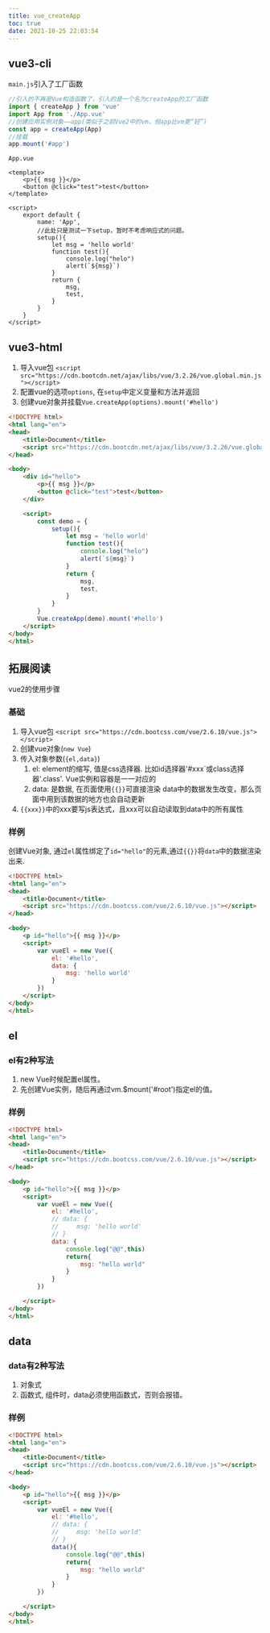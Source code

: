 ```yaml
---
title: vue_createApp
toc: true
date: 2021-10-25 22:03:54
---
```


## vue3-cli
`main.js`引入了工厂函数
```js
//引入的不再是Vue构造函数了，引入的是一个名为createApp的工厂函数
import { createApp } from 'vue'
import App from './App.vue'
//创建应用实例对象——app(类似于之前Vue2中的vm，但app比vm更“轻”)
const app = createApp(App)
//挂载
app.mount('#app')
```

`App.vue`
```vue
<template>
    <p>{{ msg }}</p>
    <button @click="test">test</button>
</template>

<script>
	export default {
		name: 'App',
		//此处只是测试一下setup，暂时不考虑响应式的问题。
        setup(){
            let msg = 'hello world'
            function test(){
                console.log("helo")
                alert(`${msg}`)
            }
            return {
                msg,
                test,
            }
        }
	}
</script>
```




## vue3-html
1. 导入vue包
`<script src="https://cdn.bootcdn.net/ajax/libs/vue/3.2.26/vue.global.min.js"></script>`
2. 配置vue的选项`options`, 在`setup`中定义变量和方法并返回
3. 创建vue对象并挂载`Vue.createApp(options).mount('#hello')`

```html
<!DOCTYPE html>
<html lang="en">
<head>
    <title>Document</title>
    <script src="https://cdn.bootcdn.net/ajax/libs/vue/3.2.26/vue.global.prod.min.js"></script>
</head>

<body>
    <div id="hello">
        <p>{{ msg }}</p>
        <button @click="test">test</button>
    </div>

    <script>
        const demo = {
            setup(){
                let msg = 'hello world'
                function test(){
                    console.log("helo")
                    alert(`${msg}`)
                }
                return {
                    msg,
                    test,
                }
            }
        }
        Vue.createApp(demo).mount('#hello')
    </script>
</body>
</html>
```



## 拓展阅读
vue2的使用步骤
### 基础
1. 导入vue包
`<script src="https://cdn.bootcss.com/vue/2.6.10/vue.js"></script>`
2. 创建vue对象(`new Vue`)
3. 传入对象参数(`{el,data}`)
    1. el: element的缩写, 值是css选择器. 比如id选择器'#xxx`或class选择器'.class'. 
        Vue实例和容器是一一对应的
    2. data: 是数据, 在页面使用`{{}}`可直接渲染
        data中的数据发生改变，那么页面中用到该数据的地方也会自动更新
4. `{{xxx}}`中的xxx要写js表达式，且xxx可以自动读取到data中的所有属性


### 样例
创建Vue对象, 通过`el`属性绑定了`id="hello"`的元素,通过`{{}}`将`data`中的数据渲染出来.

```html
<!DOCTYPE html>
<html lang="en">
<head>
    <title>Document</title>
    <script src="https://cdn.bootcss.com/vue/2.6.10/vue.js"></script>
</head>

<body>
    <p id="hello">{{ msg }}</p>
    <script>
        var vueEl = new Vue({
            el: '#hello',
            data: {
                msg: 'hello world'
            }
        })
    </script>
</body>
</html>
```

## el
### el有2种写法
1.  new Vue时候配置el属性。
2. 先创建Vue实例，随后再通过vm.$mount('#root')指定el的值。


### 样例
```html
<!DOCTYPE html>
<html lang="en">
<head>
    <title>Document</title>
    <script src="https://cdn.bootcss.com/vue/2.6.10/vue.js"></script>
</head>

<body>
    <p id="hello">{{ msg }}</p>
    <script>
        var vueEl = new Vue({
            el: '#hello',
            // data: {
            //     msg: 'hello world'
            // }
            data: {
                console.log("@@",this)
                return{
                    msg: "hello world"
                }
            }
        })

    </script>
</body>
</html>
```

## data
### data有2种写法
1. 对象式
2. 函数式, 组件时，data必须使用函数式，否则会报错。


### 样例
```html
<!DOCTYPE html>
<html lang="en">
<head>
    <title>Document</title>
    <script src="https://cdn.bootcss.com/vue/2.6.10/vue.js"></script>
</head>

<body>
    <p id="hello">{{ msg }}</p>
    <script>
        var vueEl = new Vue({
            el: '#hello',
            // data: {
            //     msg: 'hello world'
            // }
            data(){
                console.log("@@",this)
                return{
                    msg: "hello world"
                }
            }
        })

    </script>
</body>
</html>
```